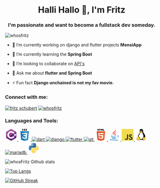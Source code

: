 <h1 align="center">Halli Hallo 👋, I'm Fritz</h1>
<h3 align="center">I'm passionate and want to become a fullstack dev someday.</h3>

<p align="left"> <img src="https://komarev.com/ghpvc/?username=whosfritz&label=Profile%20views&color=0e75b6&style=flat" alt="whosfritz" /> </p>

- 🔭 I’m currently working on django and flutter projects **MensiApp**

- 🌱 I’m currently learning the **Spring Boot**

- 👯 I’m looking to collaborate on [API's](MensaApp)

- 💬 Ask me about **flutter and Spring Boot**

- ⚡ Fun fact **Django unchained is not my fav movie.**

<h3 align="left">Connect with me:</h3>
<p align="left">
<a href="https://www.linkedin.com/in/fritz-schubert-616a00246/" target="blank"><img align="center" src="https://raw.githubusercontent.com/rahuldkjain/github-profile-readme-generator/master/src/images/icons/Social/linked-in-alt.svg" alt="fritz schubert" height="30" width="40" /></a>
<a href="https://instagram.com/whosfritz" target="blank"><img align="center" src="https://raw.githubusercontent.com/rahuldkjain/github-profile-readme-generator/master/src/images/icons/Social/instagram.svg" alt="whosfritz" height="30" width="40" /></a>
</p>

<h3 align="left">Languages and Tools:</h3>
<p align="left"> <a href="https://www.w3schools.com/cs/" target="_blank" rel="noreferrer"> <img src="https://raw.githubusercontent.com/devicons/devicon/master/icons/csharp/csharp-original.svg" alt="csharp" width="40" height="40"/> </a> <a href="https://www.w3schools.com/css/" target="_blank" rel="noreferrer"> <img src="https://raw.githubusercontent.com/devicons/devicon/master/icons/css3/css3-original-wordmark.svg" alt="css3" width="40" height="40"/> </a> <a href="https://dart.dev" target="_blank" rel="noreferrer"> <img src="https://www.vectorlogo.zone/logos/dartlang/dartlang-icon.svg" alt="dart" width="40" height="40"/> </a> <a href="https://www.djangoproject.com/" target="_blank" rel="noreferrer"> <img src="https://cdn.worldvectorlogo.com/logos/django.svg" alt="django" width="40" height="40"/> </a> <a href="https://flutter.dev" target="_blank" rel="noreferrer"> <img src="https://www.vectorlogo.zone/logos/flutterio/flutterio-icon.svg" alt="flutter" width="40" height="40"/> </a> <a href="https://git-scm.com/" target="_blank" rel="noreferrer"> <img src="https://www.vectorlogo.zone/logos/git-scm/git-scm-icon.svg" alt="git" width="40" height="40"/> </a> <a href="https://www.w3.org/html/" target="_blank" rel="noreferrer"> <img src="https://raw.githubusercontent.com/devicons/devicon/master/icons/html5/html5-original-wordmark.svg" alt="html5" width="40" height="40"/> </a> <a href="https://www.java.com" target="_blank" rel="noreferrer"> <img src="https://raw.githubusercontent.com/devicons/devicon/master/icons/java/java-original.svg" alt="java" width="40" height="40"/> </a> <a href="https://developer.mozilla.org/en-US/docs/Web/JavaScript" target="_blank" rel="noreferrer"> <img src="https://raw.githubusercontent.com/devicons/devicon/master/icons/javascript/javascript-original.svg" alt="javascript" width="40" height="40"/> </a> <a href="https://www.linux.org/" target="_blank" rel="noreferrer"> <img src="https://raw.githubusercontent.com/devicons/devicon/master/icons/linux/linux-original.svg" alt="linux" width="40" height="40"/> </a> <a href="https://mariadb.org/" target="_blank" rel="noreferrer"> <img src="https://www.vectorlogo.zone/logos/mariadb/mariadb-icon.svg" alt="mariadb" width="40" height="40"/> </a> <a href="https://www.python.org" target="_blank" rel="noreferrer"> <img src="https://raw.githubusercontent.com/devicons/devicon/master/icons/python/python-original.svg" alt="python" width="40" height="40"/> </a> </p>

![whosFritz Github stats](https://github-readme-stats.vercel.app/api?username=whosFritz&show_icons=true&theme=nightowl)

[![Top Langs](https://github-readme-stats.vercel.app/api/top-langs/?username=whosFritz&layout=compact&theme=nightowl)](https://github.com/anuraghazra/github-readme-stats)

[![GitHub Streak](https://streak-stats.demolab.com?user=whosFritz&theme=nightowl&locale=de&date_format=M%20j%5B%2C%20Y%5D)](https://git.io/streak-stats)
